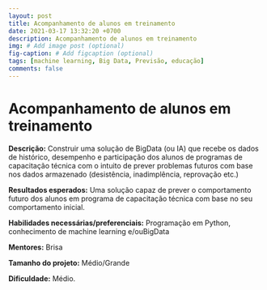 ```yaml
---
layout: post
title: Acompanhamento de alunos em treinamento
date: 2021-03-17 13:32:20 +0700
description: Acompanhamento de alunos em treinamento
img: # Add image post (optional)
fig-caption: # Add figcaption (optional)
tags: [machine learning, Big Data, Previsão, educação]
comments: false
---
```


# Acompanhamento de alunos em treinamento

**Descrição:** Construir uma solução de BigData (ou IA) que recebe os dados de histórico, desempenho e participação dos alunos de programas de capacitação técnica com o intuito de prever problemas futuros com base nos dados armazenado (desistência, inadimplência, reprovação etc.)

**Resultados esperados:** Uma solução capaz de prever o comportamento futuro dos alunos em programa de capacitação técnica com base no seu comportamento inicial.

**Habilidades necessárias/preferenciais:** Programação em Python, conhecimento de machine learning e/ouBigData

**Mentores:** Brisa

**Tamanho do projeto:**  Médio/Grande

**Dificuldade:** Médio.
